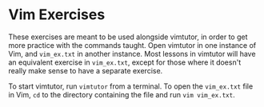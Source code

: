 Vim Exercises
=============

These exercises are meant to be used alongside vimtutor, in order to
get more practice with the commands taught. Open vimtutor in one instance
of Vim, and `vim_ex.txt` in another instance. Most lessons in vimtutor
will have an equivalent exercise in `vim_ex.txt`, except for those where
it doesn't really make sense to have a separate exercise.

To start vimtutor, run `vimtutor` from a terminal. To open the 
`vim_ex.txt` file in Vim, `cd` to the directory containing the file and
run `vim vim_ex.txt`.
